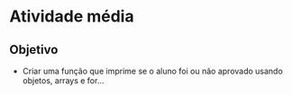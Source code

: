 # Atividade média

## Objetivo
  * Criar uma função que imprime se o aluno foi ou não aprovado usando  objetos, arrays e for...
